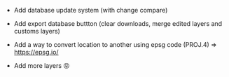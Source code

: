 - Add database update system (with change compare)
- Add export database buttton (clear downloads, merge edited layers and customs layers)

- Add a way to convert location to another using epsg code (PROJ.4) => https://epsg.io/

- Add more layers 😝
